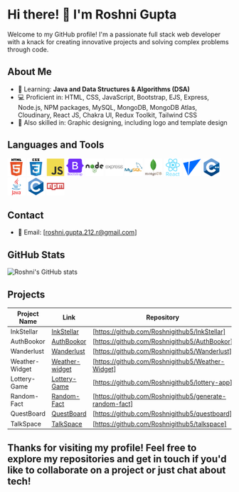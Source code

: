 # Hi there! 👋 I'm Roshni Gupta

Welcome to my GitHub profile! I'm a passionate full stack web developer with a knack for creating innovative projects and solving complex problems through code.

## About Me
- 🌱 Learning: **Java and Data Structures & Algorithms (DSA)**
- 💻 Proficient in: HTML, CSS, JavaScript, Bootstrap, EJS, Express, Node.js, NPM packages, MySQL, MongoDB, MongoDB Atlas, Cloudinary, React JS, Chakra UI, Redux Toolkit, Tailwind CSS
- 🎨 Also skilled in: Graphic designing, including logo and template design

## Languages and Tools

<p align="left">
  <img src="https://raw.githubusercontent.com/devicons/devicon/master/icons/html5/html5-original-wordmark.svg" alt="html5" width="40" height="40"/> 
  <img src="https://raw.githubusercontent.com/devicons/devicon/master/icons/css3/css3-original-wordmark.svg" alt="css3" width="40" height="40"/> 
  <img src="https://raw.githubusercontent.com/devicons/devicon/master/icons/javascript/javascript-original.svg" alt="javascript" width="40" height="40"/>
  <img src="https://raw.githubusercontent.com/devicons/devicon/master/icons/bootstrap/bootstrap-plain-wordmark.svg" alt="bootstrap" width="40" height="40"/>
  <img src="https://raw.githubusercontent.com/devicons/devicon/master/icons/nodejs/nodejs-original-wordmark.svg" alt="nodejs" width="40" height="40"/>
  <img src="https://raw.githubusercontent.com/devicons/devicon/master/icons/express/express-original-wordmark.svg" alt="express" width="40" height="40"/>
  <img src="https://raw.githubusercontent.com/devicons/devicon/master/icons/mysql/mysql-original-wordmark.svg" alt="mysql" width="40" height="40"/>
  <img src="https://raw.githubusercontent.com/devicons/devicon/master/icons/mongodb/mongodb-original-wordmark.svg" alt="mongodb" width="40" height="40"/>
  <img src="https://raw.githubusercontent.com/devicons/devicon/master/icons/react/react-original-wordmark.svg" alt="react" width="40" height="40"/>
  <img src="https://raw.githubusercontent.com/devicons/devicon/master/icons/vite/vite-original.svg" alt="vite" width="40" height="40"/>
  <img src="https://raw.githubusercontent.com/devicons/devicon/master/icons/cplusplus/cplusplus-original.svg" alt="cplusplus" width="40" height="40"/>
  <img src="https://raw.githubusercontent.com/devicons/devicon/master/icons/java/java-original-wordmark.svg" alt="java" width="40" height="40"/>
  <img src="https://raw.githubusercontent.com/devicons/devicon/master/icons/c/c-original.svg" alt="c" width="40" height="40"/>
  <img src="https://raw.githubusercontent.com/devicons/devicon/master/icons/npm/npm-original-wordmark.svg" alt="npm" width="40" height="40"/>
</p>

## Contact

- 📧 Email: [roshni.gupta.212.r@gmail.com]

## GitHub Stats

![Roshni's GitHub stats](https://github-readme-stats.vercel.app/api?username=Roshnigithub5&show_icons=true&theme=radical)

## Projects

| Project Name | Link | Repository |
|--------------|-------------|-------------------|
| InkStellar | [InkStellar](https://inkstellar.netlify.app) | [https://github.com/Roshnigithub5/InkStellar] |
| AuthBookor | [AuthBookor](https://authbookor-project-by-roshni.onrender.com/) | [https://github.com/Roshnigithub5/AuthBookor] |
| Wanderlust | [Wanderlust](https://airbnb-project-by-roshni.onrender.com/) |  [https://github.com/Roshnigithub5/Wanderlust]   |
| Weather-Widget  | [Weather-widget](https://weather-app-by-roshni.netlify.app) | [https://github.com/Roshnigithub5/Weather-Widget] |
| Lottery-Game | [Lottery-Game](https://lottery-game-react-by-roshni.netlify.app) | [https://github.com/Roshnigithub5/lottery-app] |
| Random-Fact | [Random-Fact]() | [https://github.com/Roshnigithub5/generate-random-fact] |
| QuestBoard | [QuestBoard]() |  [https://github.com/Roshnigithub5/questboard]   |
| TalkSpace | [TalkSpace]() | [https://github.com/Roshnigithub5/talkspace] |


## Thanks for visiting my profile! Feel free to explore my repositories and get in touch if you'd like to collaborate on a project or just chat about tech!
